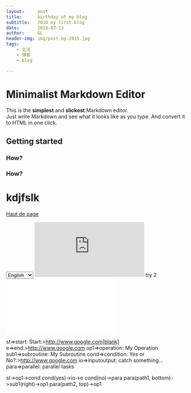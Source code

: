 ```yaml
---
layout:     post
title:      birthday of my blog
subtitle:   2018 my first blog 
date:       2018-07-13
author:     GL
header-img: img/post-bg-2015.jpg
tags:
    - 生活
    - 博客
    - blog

---
```




# Minimalist Markdown Editor

This is the **simplest** and **slickest** Markdown editor.  
Just write Markdown and see what it looks like as you type. And convert it to HTML in one click.

## Getting started

### How?

### How?

# kdjfslk


[Haut de page](#top "Top") 

<select name="forma" onchange="location = this.value;">
<option value="https://github.com/showdownjs/showdown/issues/337">English</option>
<option value="https://www.w3schools.com/jsref/event_onchange.asp">Francais</option>

<option value="https://github.com/BlackrockDigital/startbootstrap-clean-blog-jekyll">中文</option>
</select>

<iframe src="https://linguoguo.github.io/Robert/"  style="border:none;"  ></iframe>            
try 2
<iframe src="../maps/java.html"  style="border:none;"  ></iframe>   

st=>start: Start:>http://www.google.com[blank]
e=>end:>http://www.google.com
op1=>operation: My Operation
sub1=>subroutine: My Subroutine
cond=>condition: Yes
or No?:>http://www.google.com
io=>inputoutput: catch something...
para=>parallel: parallel tasks

st->op1->cond
cond(yes)->io->e
cond(no)->para
para(path1, bottom)->sub1(right)->op1
para(path2, top)->op1

